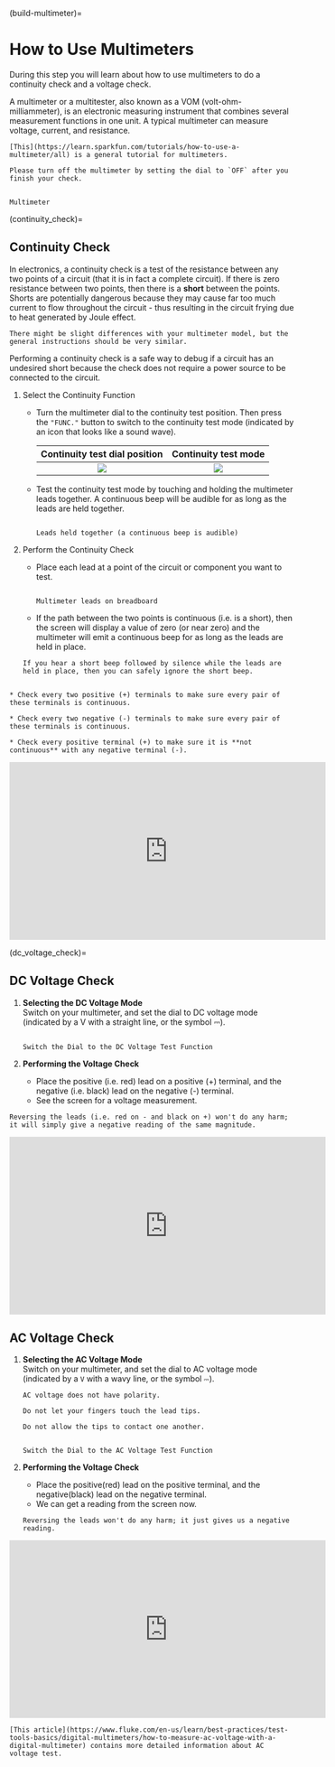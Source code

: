 (build-multimeter)=
# How to Use Multimeters

During this step you will learn about how to use multimeters to do a continuity check and a voltage check.    

A multimeter or a multitester, also known as a VOM (volt-ohm-milliammeter), is an electronic measuring instrument that combines several measurement functions in one unit. A typical multimeter can measure voltage, current, and resistance. 

```{seealso}
[This](https://learn.sparkfun.com/tutorials/how-to-use-a-multimeter/all) is a general tutorial for multimeters.
```

```{attention}
Please turn off the multimeter by setting the dial to `OFF` after you finish your check.    
```

```{figure} ./_images/multimeters/multimeters.jpg

Multimeter
```

(continuity_check)=
## Continuity Check

In electronics, a continuity check is a test of the resistance between any two points of a circuit (that it is in fact a complete circuit). If there is zero resistance between two points, then there is a **short** between the points. Shorts are potentially dangerous because they may cause far too much current to flow throughout the circuit - thus resulting in the circuit frying due to heat generated by Joule effect.

```{note}
There might be slight differences with your multimeter model, but the general instructions should be very similar.
```

Performing a continuity check is a safe way to debug if a circuit has an undesired short because the check does not require a power source to be connected to the circuit.

1. Select the Continuity Function
    
    * Turn the multimeter dial to the continuity test position. Then press the `"FUNC."` button to switch to the continuity test mode (indicated by an icon that looks like a sound wave).

        | Continuity test dial position | Continuity test mode |
        |:-----------------------------:|:---------------------:
        |![](./_images/multimeters/multimeter_dial_continuity_inked.jpg) | ![](./_images/multimeters/multimeter_continuity_mode_inked.jpg) 

    * Test the continuity test mode by touching and holding the multimeter leads together. A continuous beep will be audible for as long as the leads are held together. 

        ```{figure} ./_images/multimeters/multimeter_leads_together_inked.jpg

        Leads held together (a continuous beep is audible)
        ```

2. Perform the Continuity Check  

    * Place each lead at a point of the circuit or component you want to test.   

        ```{figure} ./_images/multimeters/multimeter_leads_on_board.jpg

        Multimeter leads on breadboard
        ```

    * If the path between the two points is continuous (i.e. is a short), then the screen will display a value of zero (or near zero) and the multimeter will emit a continuous beep for as long as the leads are held in place.
    
    ```{note}
    If you hear a short beep followed by silence while the leads are held in place, then you can safely ignore the short beep.
    ```

```{admonition} General Continuity Check Strategy

* Check every two positive (+) terminals to make sure every pair of these terminals is continuous.

* Check every two negative (-) terminals to make sure every pair of these terminals is continuous.

* Check every positive terminal (+) to make sure it is **not continuous** with any negative terminal (-).  
```

<iframe width="560" height="315" src="https://www.youtube.com/embed/5G622WDZaHg" title="YouTube video player" frameborder="0" allow="accelerometer; autoplay; clipboard-write; encrypted-media; gyroscope; picture-in-picture; web-share" allowfullscreen></iframe>

(dc_voltage_check)=
## DC Voltage Check

1. **Selecting the DC Voltage Mode**  
    Switch on your multimeter, and set the dial to DC voltage mode (indicated by a V with a straight line, or the symbol ⎓).   

    ```{figure} ./_images/multimeters/multimeter_dial_dc_voltage.jpg

    Switch the Dial to the DC Voltage Test Function
    ```

2. **Performing the Voltage Check**  
    * Place the positive (i.e. red) lead on a positive (+) terminal, and the negative (i.e. black) lead on the negative (-) terminal.  
    * See the screen for a voltage measurement.   

```{note}
Reversing the leads (i.e. red on - and black on +) won't do any harm; it will simply give a negative reading of the same magnitude.
```

<iframe width="560" height="315" src="https://www.youtube.com/embed/TdUK6RPdIrA" title="YouTube video player" frameborder="0" allow="accelerometer; autoplay; clipboard-write; encrypted-media; gyroscope; picture-in-picture; web-share" allowfullscreen></iframe>

## AC Voltage Check

1. **Selecting the AC Voltage Mode**  
    Switch on your multimeter, and set the dial to AC voltage mode (indicated by a `V` with a wavy line, or the symbol `⎓`).  

    ```{tip}
    AC voltage does not have polarity. 
    ```

    ```{danger}
    Do not let your fingers touch the lead tips.

    Do not allow the tips to contact one another.
    ```

    ```{figure} ./_images/multimeters/multimeter_dial_ac_voltage.jpg

    Switch the Dial to the AC Voltage Test Function
    ```

2. **Performing the Voltage Check**  
    * Place the positive(red) lead on the positive terminal, and the negative(black) lead on the negative terminal.  
    * We can get a reading from the screen now.

    ```{tip}
    Reversing the leads won't do any harm; it just gives us a negative reading.  
    ```

<iframe width="560" height="315" src="https://www.youtube.com/embed/nW13vjQjS5M" title="YouTube video player" frameborder="0" allow="accelerometer; autoplay; clipboard-write; encrypted-media; gyroscope; picture-in-picture; web-share" allowfullscreen></iframe>

```{seealso}
[This article](https://www.fluke.com/en-us/learn/best-practices/test-tools-basics/digital-multimeters/how-to-measure-ac-voltage-with-a-digital-multimeter) contains more detailed information about AC voltage test.    
```
